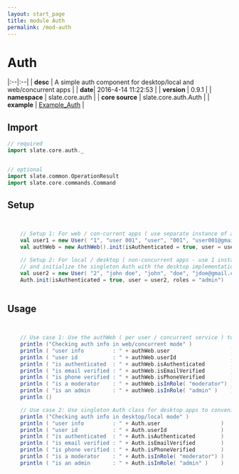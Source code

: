 ```yaml
---
layout: start_page
title: module Auth
permalink: /mod-auth
---
```


# Auth

|:--|:--|
| **desc** | A simple auth component for desktop/local and web/concurrent apps | 
| **date**| 2016-4-14 11:22:53 |
| **version** | 0.9.1  |
| **namespace** | slate.core.auth  |
| **core source** | slate.core.auth.Auth  |
| **example** | [Example_Auth](https://github.com/kishorereddy/blend-server/blob/master/src/apps/scala/slate-examples/src/main/scala/slate/examples/Example_Auth.scala) |

## Import
```scala 
// required 
import slate.core.auth._


// optional 
import slate.common.OperationResult
import slate.core.commands.Command


```

## Setup
```scala


    // Setup 1: For web / con-current apps ( use separate instance of authWeb per user )
    val user1 = new User( "1", "user 001", "user", "001", "user001@gmail.com", "123-456-7001", false, false, true)
    val authWeb = new AuthWeb().init(isAuthenticated = true, user = user1, roles = "moderator")

    // Setup 2: For local / desktop ( non-concurrent apps - use 1 instance of AuthDesktop )
    // and initialize the singleton Auth with the desktop implementation for convenient access
    val user2 = new User( "2", "john doe", "john", "doe", "jdoe@gmail.com", "123-456-7890", false, false, true)
    Auth.init(isAuthenticated = true, user = user2, roles = "admin")
    

```

## Usage
```scala


    // Use case 1: Use the authWeb ( per user / concurrent service ) to check auth info
    println ("Checking auth info in web/concurrent mode" )
    println ( "user info         : " + authWeb.user                   )
    println ( "user id           : " + authWeb.userId                 )
    println ( "is authenticated  : " + authWeb.isAuthenticated        )
    println ( "is email verified : " + authWeb.isEmailVerified        )
    println ( "is phone verified : " + authWeb.isPhoneVerified        )
    println ( "is a moderator    : " + authWeb.isInRole( "moderator") )
    println ( "is an admin       : " + authWeb.isInRole( "admin" )    )
    println ()

    // Use case 2: Use singleton Auth class for desktop apps to conveniently access auth information
    println ("Checking auth info in desktop/local mode" )
    println ( "user info         : " + Auth.user                   )
    println ( "user id           : " + Auth.userId                 )
    println ( "is authenticated  : " + Auth.isAuthenticated        )
    println ( "is email verified : " + Auth.isEmailVerified        )
    println ( "is phone verified : " + Auth.isPhoneVerified        )
    println ( "is a moderator    : " + Auth.isInRole( "moderator") )
    println ( "is an admin       : " + Auth.isInRole( "admin" )    )
    

```

